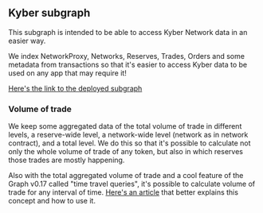 ## Kyber subgraph

This subgraph is intended to be able to access Kyber Network data in an easier way.

We index NetworkProxy, Networks, Reserves, Trades, Orders and some metadata from transactions so that it's easier to access Kyber data to be used on any app that may require it!

[Here's the link to the deployed subgraph](https://thegraph.com/explorer/subgraph/protofire/kyber?selected=playground)

### Volume of trade

We keep some aggregated data of the total volume of trade in different levels, a reserve-wide level, a network-wide level (network as in network contract), and a total level. We do this so that it's possible to calculate not only the whole volume of trade of any token, but also in which reserves those trades are mostly happening.

Also with the total aggregated volume of trade and a cool feature of the Graph v0.17 called "time travel queries", it's possible to calculate volume of trade for any interval of time. [Here's an article](https://blocklytics.org/blog/ethereum-blocks-subgraph-made-for-time-travel/) that better explains this concept and how to use it.
